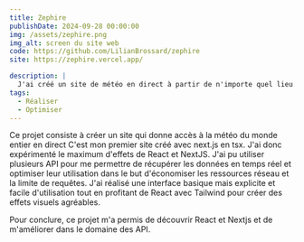 ```yaml
---
title: Zephire
publishDate: 2024-09-28 00:00:00
img: /assets/zephire.png
img_alt: screen du site web
code: https://github.com/LilianBrossard/zephire
site: https://zephire.vercel.app/

description: |
  J'ai créé un site de météo en direct à partir de n'importe quel lieu.
tags:
  - Réaliser
  - Optimiser
---
```


Ce projet consiste à créer un site qui donne accès à la météo du monde entier en direct
C'est mon premier site créé avec next.js en tsx. J'ai donc expérimenté le maximum d'effets de React et NextJS.
J'ai pu utiliser plusieurs API pour me permettre de récupérer les données en temps réel et optimiser leur utilisation dans le but d'économiser les ressources réseau et la limite de requêtes.
J'ai réalisé une interface basique mais explicite et facile d'utilisation tout en profitant de React avec Tailwind pour créer des effets visuels agréables.

Pour conclure, ce projet m'a permis de découvrir React et Nextjs et de m'améliorer dans le domaine des API.
